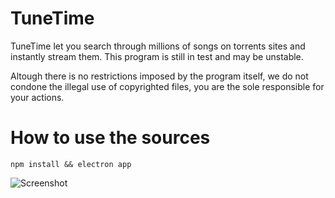 # TuneTime
TuneTime let you search through millions of songs on torrents sites and instantly stream them.
This program is still in test and may be unstable.

Altough there is no restrictions imposed by the program itself, we do not condone the illegal use of copyrighted files, you are the sole responsible for your actions.

# How to use the sources
```
npm install && electron app
```
![Screenshot](http://i.imgur.com/VzJAm1q.png)
